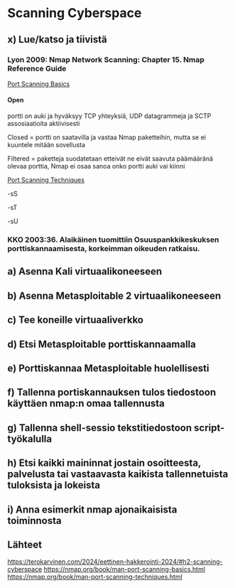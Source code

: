 # Scanning Cyberspace

## x) Lue/katso ja tiivistä

### Lyon 2009: Nmap Network Scanning: Chapter 15. Nmap Reference Guide

[Port Scanning Basics](https://nmap.org/book/man-port-scanning-basics.html)

#### Open 

portti on auki ja hyväksyy TCP yhteyksiä, UDP datagrammeja ja SCTP assosiaatioita aktiivisesti

Closed = portti on saatavilla ja vastaa Nmap paketteihin, mutta se ei kuuntele mitään sovellusta

Filtered = paketteja suodatetaan etteivät ne eivät saavuta päämääränä olevaa porttia, Nmap ei osaa sanoa onko portti auki vai kiinni

[Port Scanning Techniques](https://nmap.org/book/man-port-scanning-techniques.html)

-sS

-sT

-sU

### KKO 2003:36. Alaikäinen tuomittiin Osuuspankkikeskuksen porttiskannaamisesta, korkeimman oikeuden ratkaisu.



### 



## a) Asenna Kali virtuaalikoneeseen


## b) Asenna Metasploitable 2 virtuaalikoneeseen


## c) Tee koneille virtuaaliverkko


## d) Etsi Metasploitable porttiskannaamalla


## e) Porttiskannaa Metasploitable huolellisesti


## f) Tallenna portiskannauksen tulos tiedostoon käyttäen nmap:n omaa tallennusta


## g) Tallenna shell-sessio tekstitiedostoon script-työkalulla 


## h) Etsi kaikki maininnat jostain osoitteesta, palvelusta tai vastaavasta kaikista tallennetuista tuloksista ja lokeista


## i) Anna esimerkit nmap ajonaikaisista toiminnosta

## Lähteet

https://terokarvinen.com/2024/eettinen-hakkerointi-2024/#h2-scanning-cyberspace
https://nmap.org/book/man-port-scanning-basics.html
https://nmap.org/book/man-port-scanning-techniques.html

